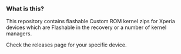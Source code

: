 ### What is this? ###

This repository contains flashable Custom ROM kernel zips for Xperia devices which are Flashable in the recovery or a number of kernel managers.

Check the releases page for your specific device.